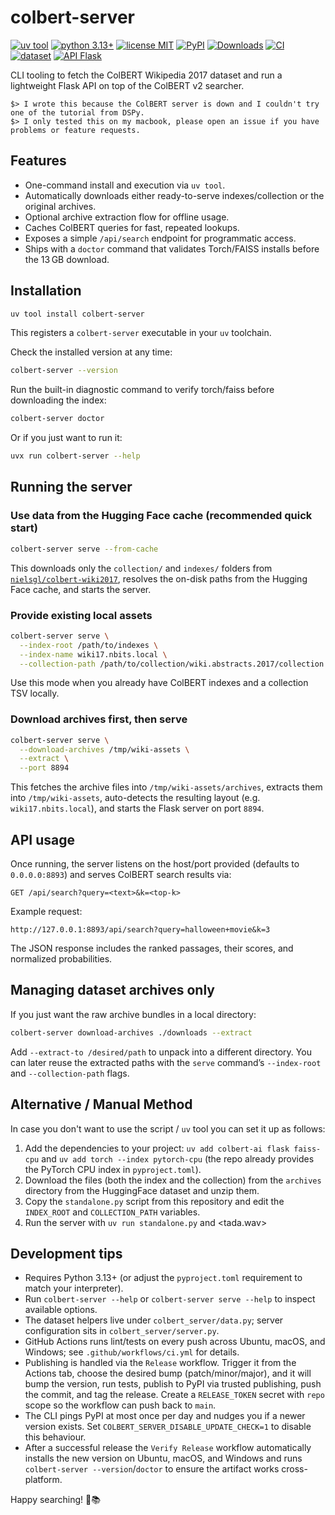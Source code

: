 # colbert-server

[![uv tool](https://img.shields.io/badge/uv-tool-3b82f6?logo=uv&logoColor=white)](https://docs.astral.sh/uv/)
[![python 3.13+](https://img.shields.io/badge/python-3.13+-3776AB?logo=python&logoColor=white)](https://www.python.org/)
[![license MIT](https://img.shields.io/badge/license-MIT-7c3aed.svg)](LICENSE)
[![PyPI](https://img.shields.io/pypi/v/colbert-server.svg?color=3776AB&label=pypi)](https://pypi.org/project/colbert-server/)
[![Downloads](https://img.shields.io/pypi/dm/colbert-server.svg?color=8b5cf6&label=downloads)](https://pypi.org/project/colbert-server/)
[![CI](https://github.com/nielsgl/colbert-server/actions/workflows/ci.yml/badge.svg)](https://github.com/nielsgl/colbert-server/actions/workflows/ci.yml)
[![dataset](https://img.shields.io/badge/dataset-huggingface-ff9a00?logo=huggingface&logoColor=white)](https://huggingface.co/datasets/nielsgl/colbert-wiki2017)
[![API Flask](https://img.shields.io/badge/api-flask-000000?logo=flask&logoColor=white)](https://flask.palletsprojects.com/)

CLI tooling to fetch the ColBERT Wikipedia 2017 dataset and run a lightweight Flask API on top of the ColBERT v2 searcher.

```text
$> I wrote this because the ColBERT server is down and I couldn't try one of the tutorial from DSPy.
$> I only tested this on my macbook, please open an issue if you have problems or feature requests.
```

## Features

- One-command install and execution via `uv tool`.
- Automatically downloads either ready-to-serve indexes/collection or the original archives.
- Optional archive extraction flow for offline usage.
- Caches ColBERT queries for fast, repeated lookups.
- Exposes a simple `/api/search` endpoint for programmatic access.
- Ships with a `doctor` command that validates Torch/FAISS installs before the 13 GB download.

## Installation

```bash
uv tool install colbert-server
```

This registers a `colbert-server` executable in your `uv` toolchain.

Check the installed version at any time:

```bash
colbert-server --version
```

Run the built-in diagnostic command to verify torch/faiss before downloading the index:

```bash
colbert-server doctor
```

Or if you just want to run it:

```bash
uvx run colbert-server --help
```

## Running the server

### Use data from the Hugging Face cache (recommended quick start)

```bash
colbert-server serve --from-cache
```

This downloads only the `collection/` and `indexes/` folders from
[`nielsgl/colbert-wiki2017`](https://huggingface.co/datasets/nielsgl/colbert-wiki2017),
resolves the on-disk paths from the Hugging Face cache, and starts the server.

### Provide existing local assets

```bash
colbert-server serve \
  --index-root /path/to/indexes \
  --index-name wiki17.nbits.local \
  --collection-path /path/to/collection/wiki.abstracts.2017/collection.tsv
```

Use this mode when you already have ColBERT indexes and a collection TSV locally.

### Download archives first, then serve

```bash
colbert-server serve \
  --download-archives /tmp/wiki-assets \
  --extract \
  --port 8894
```

This fetches the archive files into `/tmp/wiki-assets/archives`, extracts them into
`/tmp/wiki-assets`, auto-detects the resulting layout (e.g. `wiki17.nbits.local`),
and starts the Flask server on port `8894`.

## API usage

Once running, the server listens on the host/port provided (defaults to `0.0.0.0:8893`)
and serves ColBERT search results via:

```
GET /api/search?query=<text>&k=<top-k>
```

Example request:

```
http://127.0.0.1:8893/api/search?query=halloween+movie&k=3
```

The JSON response includes the ranked passages, their scores, and normalized probabilities.

## Managing dataset archives only

If you just want the raw archive bundles in a local directory:

```bash
colbert-server download-archives ./downloads --extract
```

Add `--extract-to /desired/path` to unpack into a different directory. You can later reuse
the extracted paths with the `serve` command’s `--index-root` and `--collection-path` flags.

## Alternative / Manual Method

In case you don't want to use the script / `uv` tool you can set it up as follows:

1. Add the dependencies to your project: `uv add colbert-ai flask faiss-cpu` and
   `uv add torch --index pytorch-cpu` (the repo already provides the PyTorch CPU
   index in `pyproject.toml`).
2. Download the files (both the index and the collection) from the `archives` directory from the HuggingFace dataset and unzip them.
3. Copy the `standalone.py` script from this repository and edit the `INDEX_ROOT` and `COLLECTION_PATH` variables.
4. Run the server with `uv run standalone.py` and <tada.wav>

## Development tips

- Requires Python 3.13+ (or adjust the `pyproject.toml` requirement to match your interpreter).
- Run `colbert-server --help` or `colbert-server serve --help` to inspect available options.
- The dataset helpers live under `colbert_server/data.py`; server configuration sits in `colbert_server/server.py`.
- GitHub Actions runs lint/tests on every push across Ubuntu, macOS, and Windows; see `.github/workflows/ci.yml` for details.
- Publishing is handled via the `Release` workflow. Trigger it from the Actions tab, choose the desired bump (patch/minor/major), and it will bump the version, run tests, publish to PyPI via trusted publishing, push the commit, and tag the release. Create a `RELEASE_TOKEN` secret with `repo` scope so the workflow can push back to `main`.
- The CLI pings PyPI at most once per day and nudges you if a newer version exists. Set `COLBERT_SERVER_DISABLE_UPDATE_CHECK=1` to disable this behaviour.
- After a successful release the `Verify Release` workflow automatically installs the new version on Ubuntu, macOS, and Windows and runs `colbert-server --version`/`doctor` to ensure the artifact works cross-platform.

Happy searching! 🧠📚
